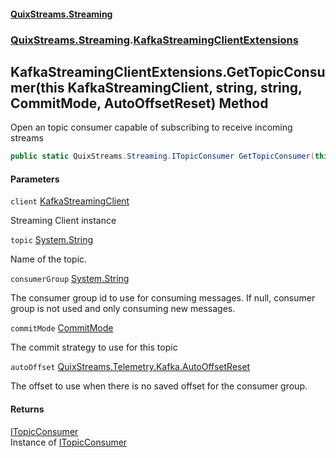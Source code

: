 #### [QuixStreams.Streaming](index.md 'index')
### [QuixStreams.Streaming](QuixStreams.Streaming.md 'QuixStreams.Streaming').[KafkaStreamingClientExtensions](KafkaStreamingClientExtensions.md 'QuixStreams.Streaming.KafkaStreamingClientExtensions')

## KafkaStreamingClientExtensions.GetTopicConsumer(this KafkaStreamingClient, string, string, CommitMode, AutoOffsetReset) Method

Open an topic consumer capable of subscribing to receive incoming streams

```csharp
public static QuixStreams.Streaming.ITopicConsumer GetTopicConsumer(this QuixStreams.Streaming.KafkaStreamingClient client, string topic, string consumerGroup=null, QuixStreams.Streaming.Models.CommitMode commitMode=QuixStreams.Streaming.Models.CommitMode.Automatic, QuixStreams.Telemetry.Kafka.AutoOffsetReset autoOffset=QuixStreams.Telemetry.Kafka.AutoOffsetReset.Latest);
```
#### Parameters

<a name='QuixStreams.Streaming.KafkaStreamingClientExtensions.GetTopicConsumer(thisQuixStreams.Streaming.KafkaStreamingClient,string,string,QuixStreams.Streaming.Models.CommitMode,QuixStreams.Telemetry.Kafka.AutoOffsetReset).client'></a>

`client` [KafkaStreamingClient](KafkaStreamingClient.md 'QuixStreams.Streaming.KafkaStreamingClient')

Streaming Client instance

<a name='QuixStreams.Streaming.KafkaStreamingClientExtensions.GetTopicConsumer(thisQuixStreams.Streaming.KafkaStreamingClient,string,string,QuixStreams.Streaming.Models.CommitMode,QuixStreams.Telemetry.Kafka.AutoOffsetReset).topic'></a>

`topic` [System.String](https://docs.microsoft.com/en-us/dotnet/api/System.String 'System.String')

Name of the topic.

<a name='QuixStreams.Streaming.KafkaStreamingClientExtensions.GetTopicConsumer(thisQuixStreams.Streaming.KafkaStreamingClient,string,string,QuixStreams.Streaming.Models.CommitMode,QuixStreams.Telemetry.Kafka.AutoOffsetReset).consumerGroup'></a>

`consumerGroup` [System.String](https://docs.microsoft.com/en-us/dotnet/api/System.String 'System.String')

The consumer group id to use for consuming messages. If null, consumer group is not used and only consuming new messages.

<a name='QuixStreams.Streaming.KafkaStreamingClientExtensions.GetTopicConsumer(thisQuixStreams.Streaming.KafkaStreamingClient,string,string,QuixStreams.Streaming.Models.CommitMode,QuixStreams.Telemetry.Kafka.AutoOffsetReset).commitMode'></a>

`commitMode` [CommitMode](CommitMode.md 'QuixStreams.Streaming.Models.CommitMode')

The commit strategy to use for this topic

<a name='QuixStreams.Streaming.KafkaStreamingClientExtensions.GetTopicConsumer(thisQuixStreams.Streaming.KafkaStreamingClient,string,string,QuixStreams.Streaming.Models.CommitMode,QuixStreams.Telemetry.Kafka.AutoOffsetReset).autoOffset'></a>

`autoOffset` [QuixStreams.Telemetry.Kafka.AutoOffsetReset](https://docs.microsoft.com/en-us/dotnet/api/QuixStreams.Telemetry.Kafka.AutoOffsetReset 'QuixStreams.Telemetry.Kafka.AutoOffsetReset')

The offset to use when there is no saved offset for the consumer group.

#### Returns
[ITopicConsumer](ITopicConsumer.md 'QuixStreams.Streaming.ITopicConsumer')  
Instance of [ITopicConsumer](ITopicConsumer.md 'QuixStreams.Streaming.ITopicConsumer')